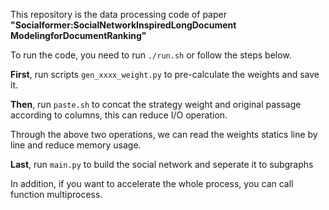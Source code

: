 This repository is the data processing code of paper **"Socialformer:SocialNetworkInspiredLongDocument ModelingforDocumentRanking"**

To run the code, you need to run `./run.sh` or follow the steps below.

**First**, run scripts `gen_xxxx_weight.py` to pre-calculate the weights and save it.

**Then**, run `paste.sh` to concat the strategy weight and original passage according to columns, this  can reduce I/O operation.

Through the above two operations, we can read the weights statics line by line and reduce memory usage.

**Last**, run `main.py` to build the social network and seperate it to subgraphs

In addition, if you want to accelerate the whole process, you can call function multiprocess.
